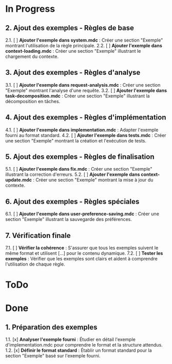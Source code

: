 # In Progress

## 2. Ajout des exemples - Règles de base
2.1. [ ] **Ajouter l'exemple dans system.mdc** : Créer une section "Exemple" montrant l'utilisation de la règle principale.
2.2. [ ] **Ajouter l'exemple dans context-loading.mdc** : Créer une section "Exemple" illustrant le chargement du contexte.

## 3. Ajout des exemples - Règles d'analyse
3.1. [ ] **Ajouter l'exemple dans request-analysis.mdc** : Créer une section "Exemple" montrant l'analyse d'une requête.
3.2. [ ] **Ajouter l'exemple dans task-decomposition.mdc** : Créer une section "Exemple" illustrant la décomposition en tâches.

## 4. Ajout des exemples - Règles d'implémentation
4.1. [ ] **Ajouter l'exemple dans implementation.mdc** : Adapter l'exemple fourni au format standard.
4.2. [ ] **Ajouter l'exemple dans tests.mdc** : Créer une section "Exemple" montrant la création et l'exécution de tests.

## 5. Ajout des exemples - Règles de finalisation
5.1. [ ] **Ajouter l'exemple dans fix.mdc** : Créer une section "Exemple" illustrant la correction d'erreurs.
5.2. [ ] **Ajouter l'exemple dans context-update.mdc** : Créer une section "Exemple" montrant la mise à jour du contexte.

## 6. Ajout des exemples - Règles spéciales
6.1. [ ] **Ajouter l'exemple dans user-preference-saving.mdc** : Créer une section "Exemple" illustrant la sauvegarde des préférences.

## 7. Vérification finale
7.1. [ ] **Vérifier la cohérence** : S'assurer que tous les exemples suivent le même format et utilisent [...] pour le contenu dynamique.
7.2. [ ] **Tester les exemples** : Vérifier que les exemples sont clairs et aident à comprendre l'utilisation de chaque règle.

# ToDo

# Done

## 1. Préparation des exemples
1.1. [x] **Analyser l'exemple fourni** : Étudier en détail l'exemple d'implementation.mdc pour comprendre le format et la structure attendus.
1.2. [x] **Définir le format standard** : Établir un format standard pour la section "Exemple" basé sur l'exemple fourni. 